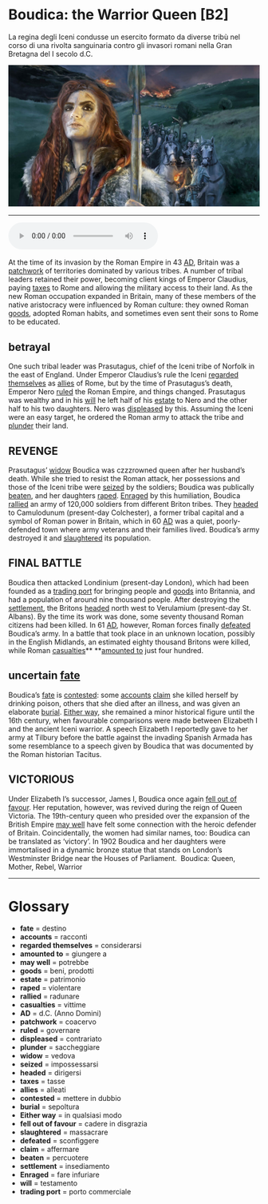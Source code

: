 # Boudica: the Warrior Queen   [B2]

La regina degli Iceni condusse un esercito formato da diverse tribù nel corso di una rivolta sanguinaria contro gli invasori romani nella Gran Bretagna del I secolo d.C.

![](Boudica%20the%20Warrior%20Queen.jpg)

--------------

<div>
<audio controls autoplay>
    <source src="https://raw.githubusercontent.com/dartie/speakup/main/2023-04/Boudica%20the%20Warrior%20Queen.mp3" type="audio/mpeg">
</audio>
</div>


At the time of its invasion by the Roman Empire in 43 [AD](## "d.C. (Anno Domini)"), Britain was a [patchwork](## "coacervo") of territories dominated by various tribes. A number of tribal leaders retained their power, becoming client kings of Emperor Claudius, paying [taxes](## "tasse") to Rome and allowing the military access to their land. As the new Roman occupation expanded in Britain, many of these members of the native aristocracy were influenced by Roman culture: they owned Roman [goods](## "beni, prodotti"), adopted Roman habits, and sometimes even sent their sons to Rome to be educated. 

## betrayal
One such tribal leader was Prasutagus, chief of the Iceni tribe of Norfolk in the east of England. Under Emperor Claudius’s rule the Iceni [regarded themselves](## "considerarsi") as [allies](## "alleati") of Rome, but by the time of Prasutagus’s death, Emperor Nero [ruled](## "governare") the Roman Empire, and things changed. Prasutagus was wealthy and in his [will](## "testamento") he left half of his [estate](## "patrimonio") to Nero and the other half to his two daughters. Nero was [displeased](## "contrariato") by this. Assuming the Iceni were an easy target, he ordered the Roman army to attack the tribe and [plunder](## "saccheggiare") their land. 

## REVENGE
Prasutagus’ [widow](## "vedova") Boudica was czzzrowned queen after her husband’s death. While she tried to resist the Roman attack, her possessions and those of the Iceni tribe were [seized](## "impossessarsi") by the soldiers; Boudica was publically [beaten](## "percuotere"), and her daughters [raped](## "violentare"). [Enraged](## "fare infuriare") by this humiliation, Boudica [rallied](## "radunare") an army of 120,000 soldiers from different Briton tribes. They [headed](## "dirigersi") to Camulodunum (present-day Colchester), a former tribal capital and a symbol of Roman power in Britain, which in 60 [AD](## "d.C. (Anno Domini)") was a quiet, poorly-defended town where army veterans and their families lived. Boudica’s army destroyed it and [slaughtered](## "massacrare") its population. 

## FINAL BATTLE
Boudica then attacked Londinium (present-day London), which had been founded as a [trading port](## "porto commerciale") for bringing people and [goods](## "beni, prodotti") into Britannia, and had a population of around nine thousand people. After destroying the [settlement](## "insediamento"), the Britons [headed](## "dirigersi") north west to Verulamium (present-day St. Albans). By the time its work was done, some seventy thousand Roman citizens had been killed. In 61 [AD](## "d.C. (Anno Domini)"), however, Roman forces finally [defeated](## "sconfiggere") Boudica’s army. In a battle that took place in an unknown location, possibly in the English Midlands, an estimated eighty thousand Britons were killed, while Roman [casualties](## "vittime")** **[amounted to](## "giungere a") just four hundred. 

## uncertain [fate](## "destino")
Boudica’s [fate](## "destino") is [contested](## "mettere in dubbio"): some [accounts](## "racconti") [claim](## "affermare") she killed herself by drinking poison, others that she died after an illness, and was given an elaborate [burial](## "sepoltura"). [Either way](## "in qualsiasi modo"), she remained a minor historical figure until the 16th century, when favourable comparisons were made between Elizabeth I and the ancient Iceni warrior. A speech Elizabeth I reportedly gave to her army at Tilbury before the battle against the invading Spanish Armada has some resemblance to a speech given by Boudica that was documented by the Roman historian Tacitus. 

## VICTORIOUS
Under Elizabeth I’s successor, James I, Boudica once again [fell out of favour](## "cadere in disgrazia"). Her reputation, however, was revived during the reign of Queen Victoria. The 19th-century queen who presided over the expansion of the British Empire [may well](## "potrebbe") have felt some connection with the heroic defender of Britain. Coincidentally, the women had similar names, too: Boudica can be translated as ‘victory’. In 1902 Boudica and her daughters were immortalised in a dynamic bronze statue that stands on London’s Westminster Bridge near the Houses of Parliament. 
Boudica: Queen, Mother, Rebel, Warrior

--------------

<div style = "display:block; clear:both; page-break-after:always;"></div>

# Glossary
* **fate** = destino
* **accounts** = racconti
* **regarded themselves** = considerarsi
* **amounted to** = giungere a
* **may well** = potrebbe
* **goods** = beni, prodotti
* **estate** = patrimonio
* **raped** = violentare
* **rallied** = radunare
* **casualties** = vittime
* **AD** = d.C. (Anno Domini)
* **patchwork** = coacervo
* **ruled** = governare
* **displeased** = contrariato
* **plunder** = saccheggiare
* **widow** = vedova
* **seized** = impossessarsi
* **headed** = dirigersi
* **taxes** = tasse
* **allies** = alleati
* **contested** = mettere in dubbio
* **burial** = sepoltura
* **Either way** = in qualsiasi modo
* **fell out of favour** = cadere in disgrazia
* **slaughtered** = massacrare
* **defeated** = sconfiggere
* **claim** = affermare
* **beaten** = percuotere
* **settlement** = insediamento
* **Enraged** = fare infuriare
* **will** = testamento
* **trading port** = porto commerciale
